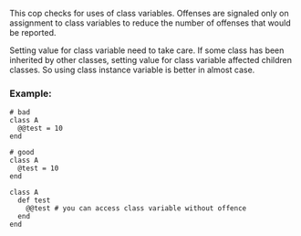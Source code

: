 This cop checks for uses of class variables. Offenses
are signaled only on assignment to class variables to
reduce the number of offenses that would be reported.

Setting value for class variable need to take care.
If some class has been inherited by other classes, setting value
for class variable affected children classes.
So using class instance variable is better in almost case.

### Example:
    # bad
    class A
      @@test = 10
    end

    # good
    class A
      @test = 10
    end

    class A
      def test
        @@test # you can access class variable without offence
      end
    end
